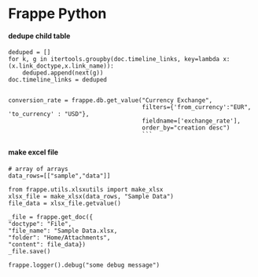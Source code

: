 # Frappe Python

#### dedupe child table

```
deduped = []
for k, g in itertools.groupby(doc.timeline_links, key=lambda x: (x.link_doctype,x.link_name)):
    deduped.append(next(g))
doc.timeline_links = deduped


```

````
conversion_rate = frappe.db.get_value("Currency Exchange",
                                      filters={'from_currency':"EUR", 'to_currency' : "USD"},
                                      fieldname=['exchange_rate'],
                                      order_by="creation desc")
                                      ```
````

#### make excel file
```
# array of arrays
data_rows=[["sample","data"]]

from frappe.utils.xlsxutils import make_xlsx
xlsx_file = make_xlsx(data_rows, "Sample Data")
file_data = xlsx_file.getvalue()

_file = frappe.get_doc({
"doctype": "File",
"file_name": "Sample Data.xlsx,
"folder": "Home/Attachments",
"content": file_data})
_file.save()
```





```
frappe.logger().debug("some debug message")
```